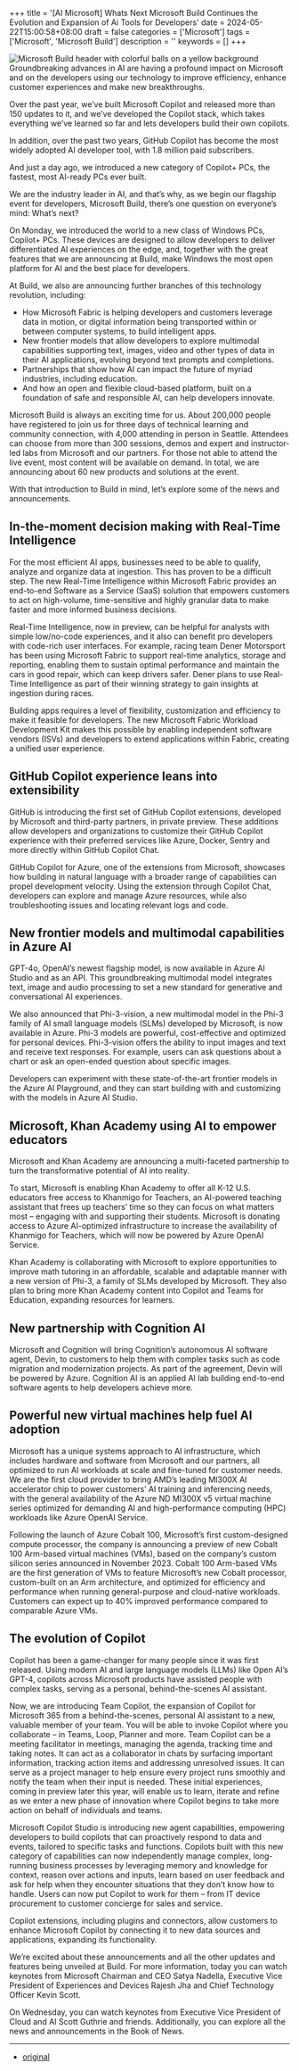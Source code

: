 +++
title = '[AI Microsoft] Whats Next Microsoft Build Continues the Evolution and Expansion of Ai Tools for Developers'
date = 2024-05-22T15:00:58+08:00
draft = false
categories = ['Microsoft']
tags = ['Microsoft', 'Microsoft Build']
description = ''
keywords = []
+++

![Microsoft Build header with colorful balls on a yellow background](https://blogs.microsoft.com/wp-content/uploads/prod/2024/05/Build-OMB-header_950x540.jpg)
Groundbreaking advances in AI are having a profound impact on Microsoft and on the developers using our technology to improve efficiency, enhance customer experiences and make new breakthroughs.

Over the past year, we’ve built Microsoft Copilot and released more than 150 updates to it, and we’ve developed the Copilot stack, which takes everything we’ve learned so far and lets developers build their own copilots.

In addition, over the past two years, GitHub Copilot has become the most widely adopted AI developer tool, with 1.8 million paid subscribers.

And just a day ago, we introduced a new category of Copilot+ PCs, the fastest, most AI-ready PCs ever built.

We are the industry leader in AI, and that’s why, as we begin our flagship event for developers, Microsoft Build, there’s one question on everyone’s mind: What’s next?

On Monday, we introduced the world to a new class of Windows PCs, Copilot+ PCs. These devices are designed to allow developers to deliver differentiated AI experiences on the edge, and, together with the great features that we are announcing at Build, make Windows the most open platform for AI and the best place for developers.

At Build, we also are announcing further branches of this technology revolution, including:

- How Microsoft Fabric is helping developers and customers leverage data in motion, or digital information being transported within or between computer systems, to build intelligent apps.
- New frontier models that allow developers to explore multimodal capabilities supporting text, images, video and other types of data in their AI applications, evolving beyond text prompts and completions.
- Partnerships that show how AI can impact the future of myriad industries, including education.
- And how an open and flexible cloud-based platform, built on a foundation of safe and responsible AI, can help developers innovate.

Microsoft Build is always an exciting time for us. About 200,000 people have registered to join us for three days of technical learning and community connection, with 4,000 attending in person in Seattle. Attendees can choose from more than 300 sessions, demos and expert and instructor-led labs from Microsoft and our partners. For those not able to attend the live event, most content will be available on demand. In total, we are announcing about 60 new products and solutions at the event.

With that introduction to Build in mind, let’s explore some of the news and announcements.

## In-the-moment decision making with Real-Time Intelligence
For the most efficient AI apps, businesses need to be able to qualify, analyze and organize data at ingestion. This has proven to be a difficult step. The new Real-Time Intelligence within Microsoft Fabric provides an end-to-end Software as a Service (SaaS) solution that empowers customers to act on high-volume, time-sensitive and highly granular data to make faster and more informed business decisions.

Real-Time Intelligence, now in preview, can be helpful for analysts with simple low/no-code experiences, and it also can benefit pro developers with code-rich user interfaces. For example, racing team Dener Motorsport has been using Microsoft Fabric to support real-time analytics, storage and reporting, enabling them to sustain optimal performance and maintain the cars in good repair, which can keep drivers safer. Dener plans to use Real-Time Intelligence as part of their winning strategy to gain insights at ingestion during races.

Building apps requires a level of flexibility, customization and efficiency to make it feasible for developers. The new Microsoft Fabric Workload Development Kit makes this possible by enabling independent software vendors (ISVs) and developers to extend applications within Fabric, creating a unified user experience.

## GitHub Copilot experience leans into extensibility
GitHub is introducing the first set of GitHub Copilot extensions, developed by Microsoft and third-party partners, in private preview. These additions allow developers and organizations to customize their GitHub Copilot experience with their preferred services like Azure, Docker, Sentry and more directly within GitHub Copilot Chat.

GitHub Copilot for Azure, one of the extensions from Microsoft, showcases how building in natural language with a broader range of capabilities can propel development velocity. Using the extension through Copilot Chat, developers can explore and manage Azure resources, while also troubleshooting issues and locating relevant logs and code.

## New frontier models and multimodal capabilities in Azure AI
GPT-4o, OpenAI’s newest flagship model, is now available in Azure AI Studio and as an API. This groundbreaking multimodal model integrates text, image and audio processing to set a new standard for generative and conversational AI experiences.

We also announced that Phi-3-vision, a new multimodal model in the Phi-3 family of AI small language models (SLMs) developed by Microsoft, is now available in Azure. Phi-3 models are powerful, cost-effective and optimized for personal devices. Phi-3-vision offers the ability to input images and text and receive text responses. For example, users can ask questions about a chart or ask an open-ended question about specific images.

Developers can experiment with these state-of-the-art frontier models in the Azure AI Playground, and they can start building with and customizing with the models in Azure AI Studio.

## Microsoft, Khan Academy using AI to empower educators
Microsoft and Khan Academy are announcing a multi-faceted partnership to turn the transformative potential of AI into reality.

To start, Microsoft is enabling Khan Academy to offer all K-12 U.S. educators free access to Khanmigo for Teachers, an AI-powered teaching assistant that frees up teachers’ time so they can focus on what matters most – engaging with and supporting their students. Microsoft is donating access to Azure AI-optimized infrastructure to increase the availability of Khanmigo for Teachers, which will now be powered by Azure OpenAI Service.

Khan Academy is collaborating with Microsoft to explore opportunities to improve math tutoring in an affordable, scalable and adaptable manner with a new version of Phi-3, a family of SLMs developed by Microsoft. They also plan to bring more Khan Academy content into Copilot and Teams for Education, expanding resources for learners.

## New partnership with Cognition AI
Microsoft and Cognition will bring Cognition’s autonomous AI software agent, Devin, to customers to help them with complex tasks such as code migration and modernization projects. As part of the agreement, Devin will be powered by Azure. Cognition AI is an applied AI lab building end-to-end software agents to help developers achieve more.

## Powerful new virtual machines help fuel AI adoption
Microsoft has a unique systems approach to AI infrastructure, which includes hardware and software from Microsoft and our partners, all optimized to run AI workloads at scale and fine-tuned for customer needs. We are the first cloud provider to bring AMD’s leading MI300X AI accelerator chip to power customers’ AI training and inferencing needs, with the general availability of the Azure ND MI300X v5 virtual machine series optimized for demanding AI and high-performance computing (HPC) workloads like Azure OpenAI Service.

Following the launch of Azure Cobalt 100, Microsoft’s first custom-designed compute processor, the company is announcing a preview of new Cobalt 100 Arm-based virtual machines (VMs), based on the company’s custom silicon series announced in November 2023. Cobalt 100 Arm-based VMs are the first generation of VMs to feature Microsoft’s new Cobalt processor, custom-built on an Arm architecture, and optimized for efficiency and performance when running general-purpose and cloud-native workloads. Customers can expect up to 40% improved performance compared to comparable Azure VMs.

## The evolution of Copilot
Copilot has been a game-changer for many people since it was first released. Using modern AI and large language models (LLMs) like Open AI’s GPT-4, copilots across Microsoft products have assisted people with complex tasks, serving as a personal, behind-the-scenes AI assistant.

Now, we are introducing Team Copilot, the expansion of Copilot for Microsoft 365 from a behind-the-scenes, personal AI assistant to a new, valuable member of your team. You will be able to invoke Copilot where you collaborate – in Teams, Loop, Planner and more. Team Copilot can be a meeting facilitator in meetings, managing the agenda, tracking time and taking notes. It can act as a collaborator in chats by surfacing important information, tracking action items and addressing unresolved issues. It can serve as a project manager to help ensure every project runs smoothly and notify the team when their input is needed. These initial experiences, coming in preview later this year, will enable us to learn, iterate and refine as we enter a new phase of innovation where Copilot begins to take more action on behalf of individuals and teams.

Microsoft Copilot Studio is introducing new agent capabilities, empowering developers to build copilots that can proactively respond to data and events, tailored to specific tasks and functions. Copilots built with this new category of capabilities can now independently manage complex, long-running business processes by leveraging memory and knowledge for context, reason over actions and inputs, learn based on user feedback and ask for help when they encounter situations that they don’t know how to handle. Users can now put Copilot to work for them – from IT device procurement to customer concierge for sales and service.

Copilot extensions, including plugins and connectors, allow customers to enhance Microsoft Copilot by connecting it to new data sources and applications, expanding its functionality.

We’re excited about these announcements and all the other updates and features being unveiled at Build. For more information, today you can watch keynotes from Microsoft Chairman and CEO Satya Nadella, Executive Vice President of Experiences and Devices Rajesh Jha and Chief Technology Officer Kevin Scott.

On Wednesday, you can watch keynotes from Executive Vice President of Cloud and AI Scott Guthrie and friends. Additionally, you can explore all the news and announcements in the Book of News.

---

- [original](https://blogs.microsoft.com/blog/2024/05/21/whats-next-microsoft-build-continues-the-evolution-and-expansion-of-ai-tools-for-developers/)
<!-- - [Blog | Learn AI from scratch](...) -->
